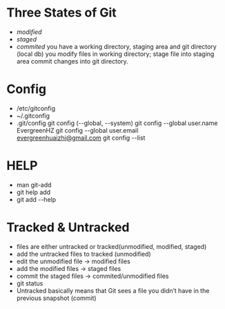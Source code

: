 # Three States of Git
- *modified*
- *staged*
- *commited*
you have a working directory, staging area and git directory (local db)
you modify files in working directory;
    stage file into staging area
    commit changes into git directory.

# Config
- /etc/gitconfig
- ~/.gitconfig
- .git/config
git config  (--global, --system)
git config --global user.name EvergreenHZ
git config --global user.email evergreenhuaizhi@gmail.com
git config  --list

# HELP
- man git-add
- git help add
- git add --help

# Tracked & Untracked
- files are either untracked or tracked(unmodified, modified, staged)
- add the untracked files to tracked (unmodified)
- edit the unmodified file -> modified files
- add the modified files -> staged files
- commit the staged files -> commited/unmodified files
- git status
- Untracked basically means that Git sees a file you didn’t have in
the previous snapshot (commit)
